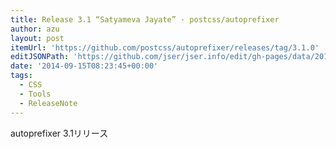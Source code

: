 ```yaml
---
title: Release 3.1 “Satyameva Jayate” · postcss/autoprefixer
author: azu
layout: post
itemUrl: 'https://github.com/postcss/autoprefixer/releases/tag/3.1.0'
editJSONPath: 'https://github.com/jser/jser.info/edit/gh-pages/data/2014/09/index.json'
date: '2014-09-15T08:23:45+00:00'
tags:
  - CSS
  - Tools
  - ReleaseNote
---
```

autoprefixer 3.1リリース

